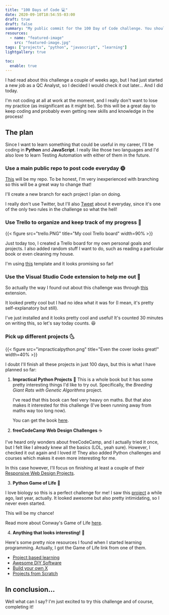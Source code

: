 ```yaml
---
title: "100 Days of Code 💻"
date: 2020-09-10T18:54:55-03:00
draft: true
draft: false
summary: "My public commit for the 100 Day of Code challenge. You should join, too!"
resources:
  - name: "featured-image"
    src: "featured-image.jpg"
tags: ["projects", "python", "javascript", "learning"]
lightgallery: true

toc:
  enable: true
---
```


I had read about this challenge a couple of weeks ago, but I had just started a new job as a QC Analyst, so I decided I would check it out later... And I did today.

I'm not coding at all at work at the moment, and I really don't want to lose my practice (as insignificant as it might be). So this will be a great day to keep coding and probably even getting new skills and knowledge in the process!

## The plan

Since I want to learn something that could be useful in my career, I'll be coding in **Python** and **JavaScript**. I really like those two languages and I'd also love to learn Testing Automation with either of them in the future.

### Use a main public repo to post code everyday 🌞

[This](https://github.com/Dracoptera/100daysOfCode) will be my repo. To be honest, I'm very inexperienced with branching so this will be a great way to change that!

I'll create a new branch for each project I plan on doing.

I really don't use Twitter, but I'll also [Tweet](https://twitter.com/dracoptera) about it everyday, since it's one of the only two rules in the challenge so what the hell!

### Use Trello to organize and keep track of my progress 🌛

{{< figure src="trello.PNG" title="My cool Trello board" width=90% >}}

Just today too, I created a Trello board for my own personal goals and projects. I also added random stuff I want to do, such as reading a particular book or even cleaning my house.

I'm using [this](https://trello.com/templates/productivity/getting-things-done---gtd-Ui72QWNI) template and it looks promising so far!

### Use the Visual Studio Code extension to help me out 🌚

So actually the way I found out about this challenge was through [this](https://marketplace.visualstudio.com/items?itemName=softwaredotcom.swdc-100-days-of-code#:~:text=The%20100%20Days%20of%20Code%20is%20a%20coding%20challenge%20created,day%20for%20100%20consecutive%20days.) extension.

It looked pretty cool but I had no idea what it was for (I mean, it's pretty self-explanatory but still).

I've just installed and it looks pretty cool and useful! It's counted 30 minutes on writing this, so let's say today counts. 😆

### Pick up different projects 🌜

{{< figure src="impracticalpython.png" title="Even the cover looks great!" width=40% >}}

I doubt I'll finish all these projects in just 100 days, but this is what I have planned so far:

1. **Impractical Python Projects** 🐍
   This is a whole book but it has some pretty interesting things I'd like to try out. Specifically, the _Breeding Giant Rats with Genetic Algorithms_ project.

   I've read that this book can feel very heavy on maths. But that also makes it interested for this challenge (I've been running away from maths way too long now).

   You can get the book [here](https://nostarch.com/impracticalpythonprojects).

2. **freeCodeCamp Web Design Challenges** ☕

I've heard only wonders about freeCodeCamp, and I actually tried it once, but I felt like I already knew all the basics (LOL, yeah sure). However, I checked it out again and I loved it! They also added Python challenges and courses which makes it even more interesting for me.

In this case however, I'll focus on finishing at least a couple of their [Responsive Web Design Projects](https://www.freecodecamp.org/learn).

3. **Python Game of Life** 🦠

I love biology so this is a perfect challenge for me! I saw this [project](https://robertheaton.com/2018/07/20/project-2-game-of-life/) a while ago, last year, actually. It looked awesome but also pretty intimidating, so I never even started.

This will be my chance!

Read more about Conway's Game of Life [here](https://en.wikipedia.org/wiki/Conway%27s_Game_of_Life).

4. **Anything that looks interesting!** 🎃

Here's some pretty nice resources I found when I started learning programming. Actually, I got the Game of Life link from one of them.

- [Project based learning](https://github.com/tuvtran/project-based-learning)
- [Awesome DIY Software](https://github.com/cweagans/awesome-diy-software)
- [Build your own X](https://github.com/danistefanovic/build-your-own-x)
- [Projects from Scratch](https://github.com/AlgoryL/Projects-from-Scratch)

## In conclusion...

Well what can I say? I'm just excited to try this challenge and of course, completing it!
